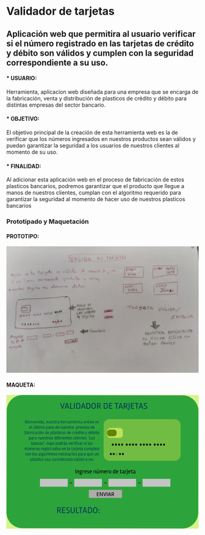 # Validador de tarjetas

## Aplicación web que permitira al usuario verificar si el número registrado en las tarjetas de crédito y débito son válidos y cumplen con la seguridad correspondiente a su uso.

#### * USUARIO:
Herramienta, aplicacion web diseñada para una empresa que se encarga de 
la fabricación, venta y distribución de plasticos de crédito y débito para distintas empresas del sector bancario.
#### * OBJETIVO:
El objetivo principal de la creación de esta herramienta web es la de 
verificar que los números ingresados en nuestros productos sean válidos
y puedan garantizar la seguridad a los usuarios de nuestros clientes al momento de su uso.
#### * FINALIDAD:
Al adicionar esta aplicación web en el proceso de fabricación de estos plasticos bancarios, podremos garantizar que el producto que llegue a manos de nuestros clientes, cumplan con el algoritmo requerido para garantizar la seguridad al momento de hacer uso de nuestros plasticos bancarios<br>
### Prototipado y Maquetación
#### PROTOTIPO:<br>
![alt text](https://github.com/Elianetapia/LIM012-card-validation/blob/master/img/PROTOTIPO.jpg) <br>
#### MAQUETA:<br>
![alt text](https://github.com/Elianetapia/LIM012-card-validation/blob/master/img/CREDIT%20CARD%20VALIDATOR.png)<br>